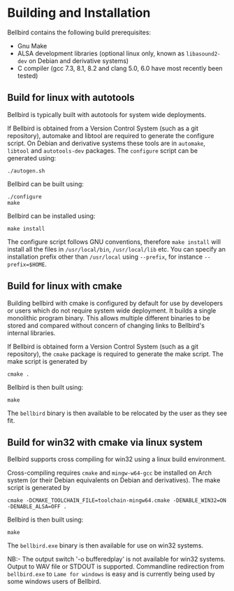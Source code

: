 Building and Installation
=========================

Bellbird contains the following build prerequisites:
  - Gnu Make
  - ALSA development libraries (optional linux only, known as `libasound2-dev` on Debian and derivative systems)
  - C compiler (gcc 7.3, 8.1, 8.2 and clang 5.0, 6.0 have most recently been tested)

## Build for linux with autotools

Bellbird is typically built with autotools for system wide deployments.

If Bellbird is obtained from a Version Control System (such as a git repository),
automake and libtool are required to generate the configure script. On Debian
and derivative systems these tools are in `automake`, `libtool` and `autotools-dev`
packages. The `configure` script can be generated using:

    ./autogen.sh

Bellbird can be built using:

    ./configure
    make

Bellbird can be installed using:

    make install

The configure script follows GNU conventions, therefore `make install`
will install all the files in `/usr/local/bin`, `/usr/local/lib` etc.
You can specify an installation prefix other than `/usr/local` using
`--prefix`, for instance `--prefix=$HOME`.

## Build for linux with cmake

Building bellbird with cmake is configured by default for use by developers
or users which do not require system wide deployment. It builds a single monolithic
program binary. This allows multiple different binaries to be stored and compared without
concern of changing links to Bellbird's internal libraries.

If Bellbird is obtained form a Version Control System (such as a git repository),
the `cmake` package is required to generate the make script. The make script is generated by

    cmake .

Bellbird is then built using:

    make

The `bellbird` binary is then available to be relocated by the user as they see fit.

## Build for win32 with cmake via linux system

Bellbird supports cross compiling for win32 using a linux build environment.

Cross-compiling requires `cmake` and `mingw-w64-gcc` be installed on Arch system (or their Debian
equivalents on Debian and derivatives). The make script is generated by

    cmake -DCMAKE_TOOLCHAIN_FILE=toolchain-mingw64.cmake -DENABLE_WIN32=ON -DENABLE_ALSA=OFF .

Bellbird is then built using:

    make

The `bellbird.exe` binary is then available for use on win32 systems.

NB:- The output switch '-o bufferedplay' is not available for win32 systems. Output to WAV file or STDOUT is
supported. Commandline redirection from `bellbird.exe` to `Lame for windows` is easy and is currently
being used by some windows users of Bellbird.

